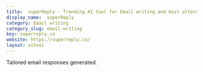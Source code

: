 ```yaml
---
title:  superReply - Trending AI tool for Email writing and best alternatives
display_name:  superReply
category: Email writing
category_slug: email-writing
key: superreply_co
website: https://superreply.co/
layout: aitool
---
```


Tailored email responses generated.
